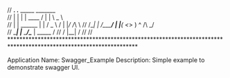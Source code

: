 //	     ____.           .____             _____  _______   
//	    |    |           |    |    ____   /  |  | \   _  \  
//	    |    |   ______  |    |   /  _ \ /   |  |_/  /_\  \ 
//  /\__|    |  /_____/  |    |__(  <_> )    ^   /\  \_/   \
//  \________|           |_______ \____/\____   |  \_____  /
//	                             \/          |__|        \/ 
//
// ******************************************************************************************************************

Application Name: Swagger_Example
Description: Simple example to demonstrate swagger UI.






